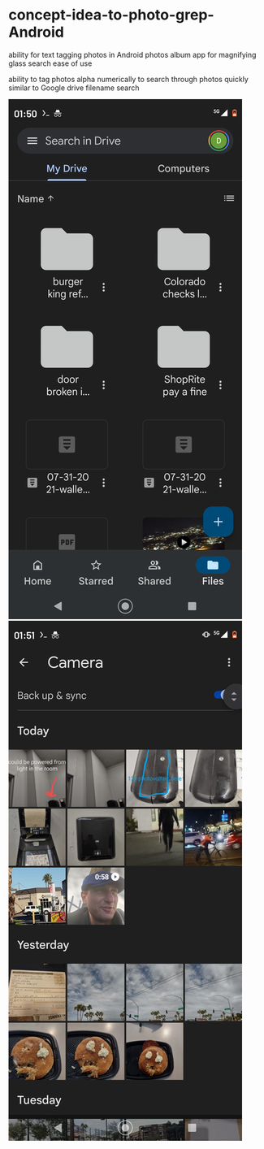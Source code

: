 # concept-idea-to-photo-grep-Android
ability for text tagging photos in Android photos album app for magnifying glass search ease of use

ability to tag photos alpha numerically to search through photos quickly similar to Google drive filename search


![s1](https://raw.githubusercontent.com/c4pt000/concept-idea-to-photo-grep-Android/main/Screenshot_20220218-015039-287.png)
![s1](https://github.com/c4pt000/concept-idea-to-photo-grep-Android/raw/main/Screenshot_20220218-015121-248.png)
